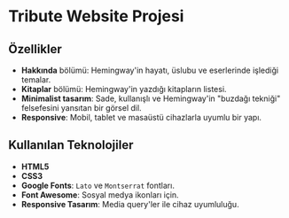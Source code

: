 # Tribute Website Projesi

## Özellikler

- **Hakkında** bölümü: Hemingway'in hayatı, üslubu ve eserlerinde işlediği temalar.
- **Kitaplar** bölümü: Hemingway'in yazdığı kitapların listesi.
- **Minimalist tasarım**: Sade, kullanışlı ve Hemingway'in "buzdağı tekniği" felsefesini yansıtan bir görsel dil.
- **Responsive**: Mobil, tablet ve masaüstü cihazlarla uyumlu bir yapı.

## Kullanılan Teknolojiler

- **HTML5**
- **CSS3**
- **Google Fonts**: `Lato` ve `Montserrat` fontları.
- **Font Awesome**: Sosyal medya ikonları için.
- **Responsive Tasarım**: Media query'ler ile cihaz uyumluluğu.

